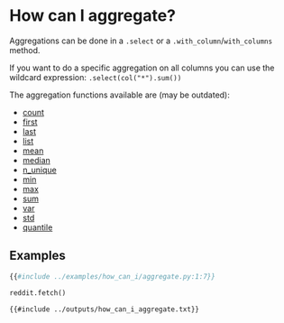 # How can I aggregate?

Aggregations can be done in a `.select` or a `.with_column`/`with_columns` method.

If you want to do a specific aggregation on all columns you can use the wildcard expression: `.select(col("*").sum())`

The aggregation functions available are (may be outdated):
* [count](POLARS_API_LINK/lazy/index.html#polars.lazy.Expr.count)
* [first](POLARS_API_LINK/lazy/index.html#polars.lazy.Expr.first)
* [last](POLARS_API_LINK/lazy/index.html#polars.lazy.Expr.last)
* [list](POLARS_API_LINK/lazy/index.html#polars.lazy.Expr.list)
* [mean](POLARS_API_LINK/lazy/index.html#polars.lazy.Expr.mean)
* [median](POLARS_API_LINK/lazy/index.html#polars.lazy.Expr.median)
* [n_unique](POLARS_API_LINK/lazy/index.html#polars.lazy.Expr.n_unique)
* [min](POLARS_API_LINK/lazy/index.html#polars.lazy.Expr.min)
* [max](POLARS_API_LINK/lazy/index.html#polars.lazy.Expr.max)
* [sum](POLARS_API_LINK/lazy/index.html#polars.lazy.Expr.sum)
* [var](POLARS_API_LINK/lazy/index.html#polars.lazy.Expr.var)
* [std](POLARS_API_LINK/lazy/lazy/index.html#polars.lazy.Expr.std)
* [quantile](POLARS_API_LINK/lazy/index.html#polars.lazy.LazyFrame.quantile)


## Examples
```python
{{#include ../examples/how_can_i/aggregate.py:1:7}}

reddit.fetch()
```

```text
{{#include ../outputs/how_can_i_aggregate.txt}}
```
